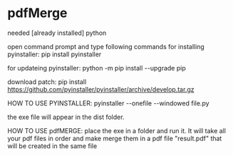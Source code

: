 # pdfMerge

needed [already installed]
python


open command prompt and type following commands
for installing pyinstaller:
pip install pyinstaller

for updateing pyinstaller:
python -m pip install --upgrade pip

download patch:
pip install https://github.com/pyinstaller/pyinstaller/archive/develop.tar.gz

HOW TO USE PYINSTALLER:
pyinstaller --onefile --windowed file.py

the exe file will appear in the dist folder.

HOW TO USE pdfMERGE:
place the exe in a folder and run it.
It will take all your pdf files in order and make merge them in a pdf 
file "result.pdf" that will be created in the same file
